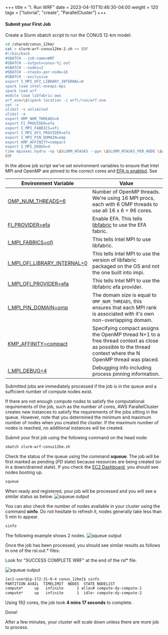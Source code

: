 +++
title = "l. Run WRF"
date = 2023-04-10T10:46:30-04:00
weight = 120
tags = ["tutorial", "create", "ParallelCluster"]
+++

#### Submit your First Job

Create a Slurm sbatch script to run the CONUS 12-km model:

```bash
cd /shared/conus_12km/
cat > slurm-wrf-conus12km-2.sh << EOF
#!/bin/bash
#SBATCH --job-name=WRF
#SBATCH --output=conus-%j.out
#SBATCH --nodes=2
#SBATCH --ntasks-per-node=16
#SBATCH --exclusive
export I_MPI_OFI_LIBRARY_INTERNAL=0
spack load intel-oneapi-mpi
spack load wrf
module load libfabric-aws
wrf_exe=\$(spack location -i wrf)/run/wrf.exe
set -x
ulimit -s unlimited
ulimit -a
export OMP_NUM_THREADS=6
export FI_PROVIDER=efa
export I_MPI_FABRICS=ofi
export I_MPI_OFI_PROVIDER=efa
export I_MPI_PIN_DOMAIN=omp
export KMP_AFFINITY=compact
export I_MPI_DEBUG=4
time mpiexec.hydra -np \$SLURM_NTASKS --ppn \$SLURM_NTASKS_PER_NODE \$wrf_exe
EOF
```

In the above job script we've set environment variables to ensure that Intel MPI and OpenMP are pinned to the correct cores and [EFA is enabled](https://www.hpcworkshops.com/07-efa.html). See

| Environment Variable                 | Value                                                                                                                                                                                                                                                                                                                                                 |
|------------------------------|-------------------------------------------------------------------------------------------------------------------------------------------------------------------------------------------------------------------------------------------------------------------------------------------------------------------------------------------------------|
| [OMP_NUM_THREADS=6](https://www.openmp.org/spec-html/5.0/openmpse50.html)           | Number of OpenMP threads. We're using 16 MPI procs, each with 6 OMP threads to use all 16 x 6 = 96 cores.                                                                                                                                                                                                                                             |
| [FI_PROVIDER=efa](https://www.intel.com/content/www/us/en/developer/articles/technical/mpi-library-2019-over-libfabric.html#inpage-nav-3)             | Enable EFA. This tells [libfabric](https://ofiwg.github.io/libfabric/) to use the EFA fabric.                                                                                                                                                                                                                                                                                               |
| [I_MPI_FABRICS=ofi](https://www.intel.com/content/www/us/en/develop/documentation/mpi-developer-reference-linux/top/environment-variable-reference/environment-variables-for-fabrics-control/communication-fabrics-control.html)            | This tells Intel MPI to use libfabric.                                                                                                                                                                                                                                                                                                                |
| [I_MPI_OFI_LIBRARY_INTERNAL=0](https://www.intel.com/content/www/us/en/develop/documentation/mpi-developer-reference-linux/top/environment-variable-reference/environment-variables-for-fabrics-control/ofi-capable-network-fabrics-control.html) | This tells Intel MPI to use the version of libfabric packaged on the OS and not the one built into impi.                                                                                                                                                                                                                                              |
| [I_MPI_OFI_PROVIDER=efa](https://www.intel.com/content/www/us/en/develop/documentation/mpi-developer-reference-linux/top/environment-variable-reference/environment-variables-for-fabrics-control/ofi-capable-network-fabrics-control.html)      | This tells Intel MPI to use the libfabric efa provider.                                                                                                                                                                                                                                                                                               |
| [I_MPI_PIN_DOMAIN=omp](https://www.intel.com/content/www/us/en/develop/documentation/mpi-developer-reference-linux/top/environment-variable-reference/process-pinning/interoperability-with-openmp-api.html)      | The domain size is equal to `OMP_NUM_THREADS`, this ensures that each MPI rank is associated with it's own non-overlapping domain. |
| [KMP_AFFINITY=compact](https://www.intel.com/content/www/us/en/develop/documentation/cpp-compiler-developer-guide-and-reference/top/optimization-and-programming-guide/openmp-support/openmp-library-support/thread-affinity-interface-linux-and-windows.html)         | Specifying compact assigns the OpenMP thread N+1 to a free thread context as close as possible to the thread context where the N OpenMP thread was placed.                                                                                                                                                                                        |
| [I_MPI_DEBUG=4](https://www.intel.com/content/www/us/en/develop/documentation/mpi-developer-reference-linux/top/environment-variable-reference/other-environment-variables.html)                | Debugging info including process pinning information.                                                                                                                                                                                                                     

Submitted jobs are immediately processed if the job is in the queue and a sufficient number of compute nodes exist.

If there are not enough compute nodes to satisfy the computational requirements of the job, such as the number of cores, AWS ParallelCluster creates new instances to satisfy the requirements of the jobs sitting in the queue. However, note that you determined the minimum and maximum number of nodes when you created the cluster. If the maximum number of nodes is reached, no additional instances will be created.

Submit your first job using the following command on the head node:

```bash
sbatch slurm-wrf-conus12km.sh
```

Check the status of the queue using the command **squeue**. The job will be first marked as pending (*PD* state) because resources are being created (or in a down/drained state). If you check the [EC2 Dashboard](https://console.aws.amazon.com/ec2), you should see nodes booting up.

```bash
squeue 
```
When ready and registered, your job will be processed and you will see a similar status as below.
![squeue output](/images/hpc-aws-parallelcluster-workshop/squeue-output.png)

You can also check the number of nodes available in your cluster using the command **sinfo**. Do not hesitate to refresh it, nodes generally take less than 5 min to appear.

```bash
sinfo
```
 The following example shows 2 nodes.
![squeue output](/images/hpc-aws-parallelcluster-workshop/sinfo-output.png)

Once the job has been processed, you should see similar results as follows in one of the rsl.out.* files:

Look for "SUCCESS COMPLETE WRF" at the end of the rsl* file.

![squeue output](/images/hpc-aws-parallelcluster-workshop/helloworld-output.png)
```bash
[ec2-user@ip-172-31-0-4 conus_12km]$ sinfo
PARTITION AVAIL  TIMELIMIT  NODES  STATE NODELIST
compute*     up   infinite      1 alloc# compute-dy-compute-1
compute*     up   infinite      1  idle~ compute-dy-compute-2
```



Using 192 cores, the job took **4 mins 17 seconds** to complete.

Done!

After a few minutes, your cluster will scale down unless there are more job to process.
